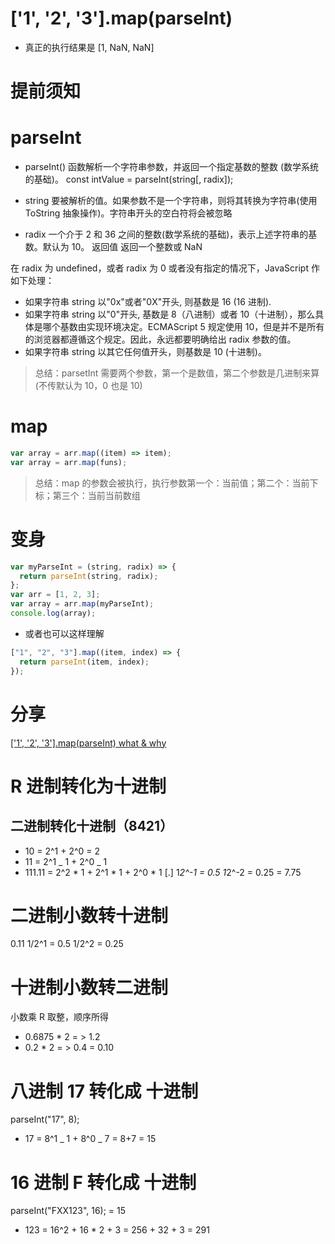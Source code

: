 # ['1', '2', '3'].map(parseInt)

- 真正的执行结果是 [1, NaN, NaN]

# 提前须知

# parseInt

- parseInt() 函数解析一个字符串参数，并返回一个指定基数的整数 (数学系统的基础)。
  const intValue = parseInt(string[, radix]);

- string 要被解析的值。如果参数不是一个字符串，则将其转换为字符串(使用 ToString 抽象操作)。字符串开头的空白符将会被忽略
- radix 一个介于 2 和 36 之间的整数(数学系统的基础)，表示上述字符串的基数。默认为 10。
  返回值 返回一个整数或 NaN

在 radix 为 undefined，或者 radix 为 0 或者没有指定的情况下，JavaScript 作如下处理：

- 如果字符串 string 以"0x"或者"0X"开头, 则基数是 16 (16 进制).
- 如果字符串 string 以"0"开头, 基数是 8（八进制）或者 10（十进制），那么具体是哪个基数由实现环境决定。ECMAScript 5 规定使用 10，但是并不是所有的浏览器都遵循这个规定。因此，永远都要明确给出 radix 参数的值。
- 如果字符串 string 以其它任何值开头，则基数是 10 (十进制)。

> 总结：parsetInt 需要两个参数，第一个是数值，第二个参数是几进制来算(不传默认为 10，0 也是 10)

# map

```js
var array = arr.map((item) => item);
var array = arr.map(funs);
```

> 总结：map 的参数会被执行，执行参数第一个：当前值；第二个：当前下标；第三个：当前当前数组

# 变身

```js
var myParseInt = (string, radix) => {
  return parseInt(string, radix);
};
var arr = [1, 2, 3];
var array = arr.map(myParseInt);
console.log(array);
```

- 或者也可以这样理解

```js
["1", "2", "3"].map((item, index) => {
  return parseInt(item, index);
});
```

# 分享

[['1', '2', '3'].map(parseInt) what & why](https://github.com/sisterAn/blog/issues/19)

# R 进制转化为十进制

## 二进制转化十进制（8421）

- 10 = 2^1 + 2^0 = 2
- 11 = 2^1 _ 1 + 2^0 _ 1
- 111.11 = 2^2 \* 1 + 2^1 \* 1 + 2^0 \* 1
  [.]
  1*2^-1 = 0.5
  1*2^-2 = 0.25
  = 7.75

# 二进制小数转十进制
  0.11
  1/2^1 = 0.5
  1/2^2 = 0.25

# 十进制小数转二进制
小数乘 R 取整，顺序所得
- 0.6875 * 2 = > 1.2
- 0.2 * 2 = > 0.4
= 0.10


# 八进制 17 转化成 十进制

parseInt("17", 8);

- 17 = 8^1 _ 1 + 8^0 _ 7 = 8+7 = 15

# 16 进制 F 转化成 十进制

parseInt("FXX123", 16); = 15

- 123 = 16^2 + 16 \* 2 + 3 = 256 + 32 + 3 = 291
